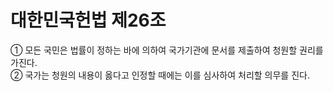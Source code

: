 # 대한민국헌법 제26조

① 모든 국민은 법률이 정하는 바에 의하여 국가기관에 문서를 제출하여 청원할 권리를 가진다.  
② 국가는 청원의 내용이 옳다고 인정할 때에는 이를 심사하여 처리할 의무를 진다.
